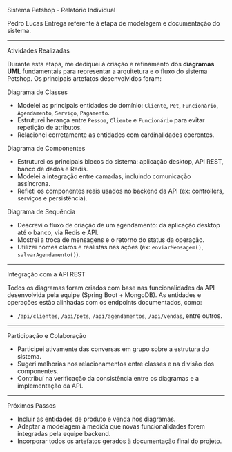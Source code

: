 
Sistema Petshop - Relatório Individual

Pedro Lucas 
Entrega referente à etapa de modelagem e documentação do sistema.

---

Atividades Realizadas

Durante esta etapa, me dediquei à criação e refinamento dos **diagramas UML** fundamentais para representar a arquitetura e o fluxo do sistema Petshop. Os principais artefatos desenvolvidos foram:

Diagrama de Classes
- Modelei as principais entidades do domínio: `Cliente`, `Pet`, `Funcionário`, `Agendamento`, `Serviço`, `Pagamento`.
- Estruturei herança entre `Pessoa`, `Cliente` e `Funcionário` para evitar repetição de atributos.
- Relacionei corretamente as entidades com cardinalidades coerentes.

Diagrama de Componentes
- Estruturei os principais blocos do sistema: aplicação desktop, API REST, banco de dados e Redis.
- Modelei a integração entre camadas, incluindo comunicação assíncrona.
- Refleti os componentes reais usados no backend da API (ex: controllers, serviços e persistência).

Diagrama de Sequência
- Descrevi o fluxo de criação de um agendamento: da aplicação desktop até o banco, via Redis e API.
- Mostrei a troca de mensagens e o retorno do status da operação.
- Utilizei nomes claros e realistas nas ações (ex: `enviarMensagem()`, `salvarAgendamento()`).

---

Integração com a API REST

Todos os diagramas foram criados com base nas funcionalidades da API desenvolvida pela equipe (Spring Boot + MongoDB). As entidades e operações estão alinhadas com os endpoints documentados, como:
- `/api/clientes`, `/api/pets`, `/api/agendamentos`, `/api/vendas`, entre outros.

---

Participação e Colaboração

- Participei ativamente das conversas em grupo sobre a estrutura do sistema.
- Sugeri melhorias nos relacionamentos entre classes e na divisão dos componentes.
- Contribuí na verificação da consistência entre os diagramas e a implementação da API.

---

Próximos Passos

- Incluir as entidades de produto e venda nos diagramas.
- Adaptar a modelagem à medida que novas funcionalidades forem integradas pela equipe backend.
- Incorporar todos os artefatos gerados à documentação final do projeto.
